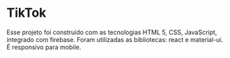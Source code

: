 # TikTok

Esse projeto foi construído com as tecnologias HTML 5, CSS, JavaScript, integrado com firebase. Foram utilizadas as bibliotecas: react e material-ui. É responsivo para mobile.
